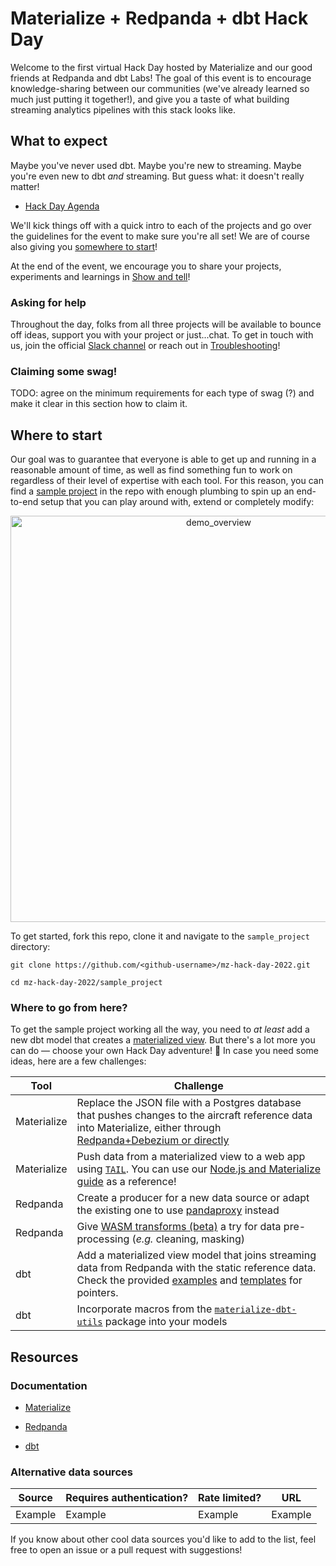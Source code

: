 # Materialize + Redpanda + dbt Hack Day

Welcome to the first virtual Hack Day hosted by Materialize and our good friends at Redpanda and dbt Labs! The goal of this event is to encourage knowledge-sharing between our communities (we've already learned so much just putting it together!), and give you a taste of what building streaming analytics pipelines with this stack looks like.

## What to expect

Maybe you've never used dbt. Maybe you're new to streaming. Maybe you're even new to dbt _and_ streaming. But guess what: it doesn't really matter!

* [Hack Day Agenda]()

We'll kick things off with a quick intro to each of the projects and go over the guidelines for the event to make sure you're all set! We are of course also giving you [somewhere to start](#where-to-start)!

At the end of the event, we encourage you to share your projects, experiments and learnings in [Show and tell](https://github.com/MaterializeInc/mz-hack-day-2022/discussions/categories/show-and-tell)!

### Asking for help

Throughout the day, folks from all three projects will be available to bounce off ideas, support you with your project or just...chat. To get in touch with us, join the official [Slack channel]() or reach out in [Troubleshooting](https://github.com/MaterializeInc/mz-hack-day-2022/discussions/categories/troubleshooting)!

### Claiming some swag!

TODO: agree on the minimum requirements for each type of swag (?) and make it clear in this section how to claim it.

## Where to start

Our goal was to guarantee that everyone is able to get up and running in a reasonable amount of time, as well as find something fun to work on regardless of their level of expertise with each tool. For this reason, you can find a [sample project](/sample_project/README.md) in the repo with enough plumbing to spin up an end-to-end setup that you can play around with, extend or completely modify:

<p align="center">
<img width="650" alt="demo_overview" src="https://user-images.githubusercontent.com/23521087/151333471-98ad518d-5ac5-444e-b065-83e3aaa42748.png">
</p>

To get started, fork this repo, clone it and navigate to the `sample_project` directory:

```
git clone https://github.com/<github-username>/mz-hack-day-2022.git

cd mz-hack-day-2022/sample_project
```

### Where to go from here?

To get the sample project working all the way, you need to _at least_ add a new dbt model that creates a [materialized view](https://materialize.com/docs/overview/api-components/#materialized-views). But there's a lot more you can do — choose your own Hack Day adventure! :cowboy_hat_face: In case you need some ideas, here are a few challenges:

| **Tool**       | **Challenge**            |
| -------------- | ------------------------ |
| Materialize    | Replace the JSON file with a Postgres database that pushes changes to the aircraft reference data into Materialize, either through [Redpanda+Debezium or directly](https://materialize.com/docs/guides/cdc-postgres/)                       |
| Materialize    | Push data from a materialized view to a web app using [`TAIL`](https://materialize.com/docs/sql/tail/). You can use our [Node.js and Materialize guide](https://materialize.com/docs/guides/node-js/) as a reference! |
| Redpanda       | Create a producer for a new data source or adapt the existing one to use [pandaproxy](https://redpanda.com/blog/pandaproxy/) instead |
| Redpanda       | Give [WASM transforms (beta)](https://redpanda.com/blog/wasm-architecture/) a try for data pre-processing (_e.g._ cleaning, masking) |
| dbt            | Add a materialized view model that joins streaming data from Redpanda with the static reference data. Check the provided [examples](/sample_project/dbt/models/examples) and [templates](/dbt/models/templates) for pointers. |
| dbt            | Incorporate macros from the [`materialize-dbt-utils`](https://hub.getdbt.com/materializeinc/materialize_dbt_utils/latest/) package into your models                  |

## Resources

### Documentation

* [Materialize](https://materialize.com/docs/)

* [Redpanda](https://docs.redpanda.com/)

* [dbt](https://docs.getdbt.com/docs/introduction)

### Alternative data sources

| **Source**       | **Requires authentication?** | **Rate limited?** | **URL**           |
| ---------------- | ---------------------------- | ----------------- | ----------------- |
| Example          | Example                      | Example           | Example           |

If you know about other cool data sources you'd like to add to the list, feel free to open an issue or a pull request with suggestions!